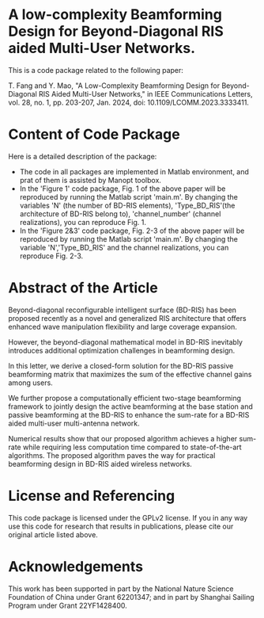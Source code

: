 # A low-complexity Beamforming Design for Beyond-Diagonal RIS aided Multi-User Networks.

This is a code package related to the following paper:

T. Fang and Y. Mao, "A Low-Complexity Beamforming Design for Beyond-Diagonal RIS Aided Multi-User Networks," in IEEE Communications Letters, vol. 28, no. 1, pp. 203-207, Jan. 2024, doi: 10.1109/LCOMM.2023.3333411.

# Content of Code Package
Here is a detailed description of the package: 
- The code in all packages are implemented in Matlab environment, and prat of them is assisted by Manopt toolbox. 
- In the 'Figure 1' code package,  Fig. 1 of the above paper will be reproduced by running the Matlab script 'main.m'. By changing the variables 'N' (the number of BD-RIS elements), 'Type_BD_RIS'(the architecture of BD-RIS belong to), 'channel_number' (channel realizations), you can reproduce Fig. 1.
- In the 'Figure 2&3' code package,  Fig. 2-3 of the above paper will be reproduced by running the Matlab script 'main.m'. By changing the variable 'N','Type_BD_RIS' and the channel realizations, you can reproduce Fig. 2-3.


# Abstract of the Article
Beyond-diagonal reconfigurable intelligent surface (BD-RIS) has been proposed recently as a novel and generalized RIS architecture that offers enhanced wave manipulation flexibility and large coverage expansion. 

However, the beyond-diagonal mathematical model in BD-RIS inevitably introduces additional optimization challenges in beamforming design.

In this letter, we derive a closed-form solution for the BD-RIS passive beamforming matrix that maximizes the sum of the effective channel gains among users. 

We further propose a computationally efficient two-stage beamforming framework to jointly design the active beamforming at the base station and passive beamforming at the BD-RIS to enhance the sum-rate for a BD-RIS aided multi-user multi-antenna network.

Numerical results show that our proposed algorithm achieves a higher sum-rate while requiring less computation time compared to state-of-the-art algorithms. The proposed algorithm paves the way for practical beamforming design in BD-RIS aided wireless networks.


# License and Referencing
This code package is licensed under the GPLv2 license. If you in any way use this code for research that results in publications, please cite our original article listed above.

# Acknowledgements
This work has been supported in part by the National Nature Science Foundation of China under Grant 62201347; and in part by Shanghai Sailing Program under Grant 22YF1428400.

